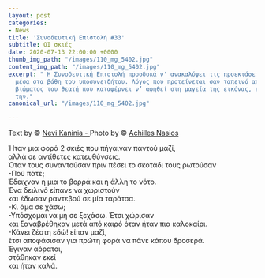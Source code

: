 ```yaml
---
layout: post
categories:
- News
title: 'Συνοδευτική Επιστολή #33'
subtitle: ΟΙ σκιές
date: 2020-07-13 22:00:00 +0000
thumb_img_path: "/images/110_mg_5402.jpg"
content_img_path: "/images/110_mg_5402.jpg"
excerpt: " Η Συνοδευτική Επιστολή προσδοκά ν' ανακαλύψει τις προεκτάσεις της εικόνας
  μέσα στα βάθη του υποσυνειδήτου. Λόγος που προτείνεται σαν ταπεινό απαύγασμα του
  βιώματος του θεατή που καταφέρνει ν’ αφηθεί στη μαγεία της εικόνας, επαναδημιουργώντας
  την."
canonical_url: "/images/110_mg_5402.jpg"

---
```

Text by © <a href="https://www.facebook.com/nevi.kaninia" target="blank">Nevi Kaninia - </a>Photo by © <a href="https://anikon.org/" target="blank">Achilles Nasios</a>

Ήταν μια φορά 2 σκιές που πήγαιναν παντού μαζί,  
αλλά σε αντίθετες κατευθύνσεις.  
Όταν τους συναντούσαν πριν πέσει το σκοτάδι τους ρωτούσαν  
\-Πού πάτε;  
Έδειχναν η μια το βορρά και η άλλη το νότο.  
Ένα δειλινό είπανε να χωριστούν  
και έδωσαν ραντεβού σε μία ταράτσα.  
\-Κι άμα σε χάσω;  
\-Υπόσχομαι να μη σε ξεχάσω.
Έτσι χώρισαν  
και ξαναβρέθηκαν μετά από καιρό 
όταν ήταν πια καλοκαίρι.  
\-Κάνει ζέστη εδώ! είπαν μαζί,  
έτσι αποφάσισαν για πρώτη φορά να πάνε κάπου δροσερά.  
Έγιναν αόρατοι,  
στάθηκαν εκεί  
και ήταν καλά.